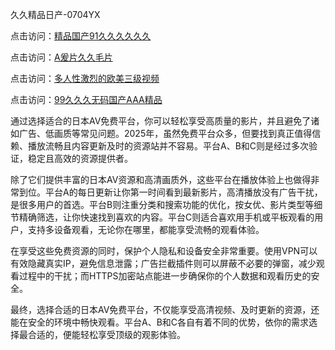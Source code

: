 久久精品日产-0704YX

点击访问：<a href="https://cfad.pages.dev/">精品国产91久久久久久久</a>

点击访问：<a href="https://gfd-5xg.pages.dev/">A爰片久久毛片</a>

点击访问：<a href="https://fdhf-454.pages.dev/">多人性激烈的欧美三级视频</a>

点击访问：<a href="https://bered.pages.dev/">99久久久无码国产AAA精品</a>

通过选择适合的日本AV免费平台，你可以轻松享受高质量的影片，并且避免了诸如广告、低画质等常见问题。2025年，虽然免费平台众多，但要找到真正值得信赖、播放流畅且内容更新及时的资源站并不容易。平台A、B和C则是经过多次验证，稳定且高效的资源提供者。

除了它们提供丰富的日本AV资源和高清画质外，这些平台在播放体验上也做得非常到位。平台A的每日更新让你第一时间看到最新影片，高清播放没有广告干扰，是很多用户的首选。平台B则注重分类和搜索功能的优化，按女优、影片类型等细节精确筛选，让你快速找到喜欢的内容。平台C则适合喜欢用手机或平板观看的用户，支持多设备观看，无论你在哪里，都能享受流畅的观看体验。

在享受这些免费资源的同时，保护个人隐私和设备安全非常重要。使用VPN可以有效隐藏真实IP，避免信息泄露；广告拦截插件则可以屏蔽不必要的弹窗，减少观看过程中的干扰；而HTTPS加密站点能进一步确保你的个人数据和观看历史的安全。

最终，选择合适的日本AV免费平台，不仅能享受高清视频、及时更新的资源，还能在安全的环境中畅快观看。平台A、B和C各自有着不同的优势，依你的需求选择最合适的，便能轻松享受顶级的观影体验。

<span style="display:none;">[Canonical link](https://github.com/hai20250704/so3）</span>
